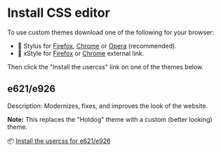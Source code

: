 # Install CSS editor
To use custom themes download one of the following for your browser:
- 🎨 Stylus for [Firefox](https://addons.mozilla.org/en-US/firefox/addon/styl-us/), [Chrome](https://chrome.google.com/webstore/detail/stylus/clngdbkpkpeebahjckkjfobafhncgmne) or [Opera](https://addons.opera.com/en-gb/extensions/details/stylus/) (recommended).
- 🎨 xStyle for [Firefox](https://addons.mozilla.org/firefox/addon/xstyle/) or [Chrome](https://chrome.google.com/webstore/detail/xstyle/hncgkmhphmncjohllpoleelnibpmccpj) external link.

Then click the "Install the usercss" link on one of the themes below.

## e621/e926
Description: Modernizes, fixes, and improves the look of the website.

**Note:** This replaces the "Hotdog" theme with a custom (better looking) theme.

📦 [Install the usercss for e621/e926](https://raw.githubusercontent.com/redsauce117/websitethemes/main/e621-e926.user.css)

